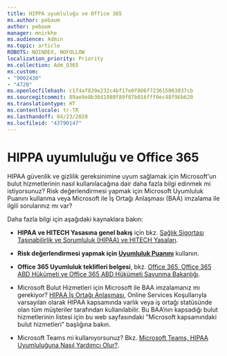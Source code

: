 ```yaml
---
title: HIPPA uyumluluğu ve Office 365
ms.author: pebaum
author: pebaum
manager: mnirkhe
ms.audience: Admin
ms.topic: article
ROBOTS: NOINDEX, NOFOLLOW
localization_priority: Priority
ms.collection: Adm_O365
ms.custom:
- "9002430"
- "4720"
ms.openlocfilehash: c1f4af839e232c4bf17e0f806f723615063037cb
ms.sourcegitcommit: 89ae9e8b36d1980f89f07b016fff0ec48f96b620
ms.translationtype: HT
ms.contentlocale: tr-TR
ms.lasthandoff: 04/23/2020
ms.locfileid: "43790147"
---
```

# <a name="hippa-compliance-and-office-365"></a>HIPPA uyumluluğu ve Office 365

HIPAA güvenlik ve gizlilik gereksinimine uyum sağlamak için Microsoft'un bulut hizmetlerinin nasıl kullanılacağına dair daha fazla bilgi edinmek mi istiyorsunuz?  Risk değerlendirmesi yapmak için Microsoft Uyumluluk Puanını kullanma veya Microsoft ile İş Ortağı Anlaşması (BAA) imzalama ile ilgili sorularınız mı var?  

Daha fazla bilgi için aşağıdaki kaynaklara bakın:

- **HIPAA ve HITECH Yasasına genel bakış** için bkz. [Sağlık Sigortası Taşınabilirlik ve Sorumluluk (HIPAA) ve HITECH Yasaları](https://docs.microsoft.com/microsoft-365/compliance/offering-hipaa-hitech?view=o365-worldwide).

- **Risk değerlendirmesi yapmak için [Uyumluluk Puanını](https://docs.microsoft.com/microsoft-365/compliance/offering-hipaa-hitech?view=o365-worldwide#use-microsoft-compliance-score-to-assess-your-risk)** kullanın.

- **Office 365 Uyumluluk teklifleri belgesi**, bkz. [Office 365, Office 365 ABD Hükümeti ve Office 365 ABD Hükümeti Savunma Bakanlığı](https://go.microsoft.com/fwlink/p/?LinkID=2077751).

- Microsoft Bulut Hizmetleri için Microsoft ile BAA imzalamanız mı gerekiyor? [HIPAA İş Ortağı Anlaşması](https://aka.ms/BAA), Online Services Koşullarıyla varsayılan olarak HIPAA kapsamında varlık veya iş ortağı statüsünde olan tüm müşteriler tarafından kullanılabilir. Bu BAA’nın kapsadığı bulut hizmetlerinin listesi için bu web sayfasındaki "Microsoft kapsamındaki bulut hizmetleri" başlığına bakın.

- Microsoft Teams mi kullanıyorsunuz? Bkz. [Microsoft Teams, HIPAA Uyumluluğuna Nasıl Yardımcı Olur?](https://www.microsoft.com/microsoft-365/blog/2019/04/30/white-paper-microsoft-teams-healthcare-providers-hipaa-compliance/).
